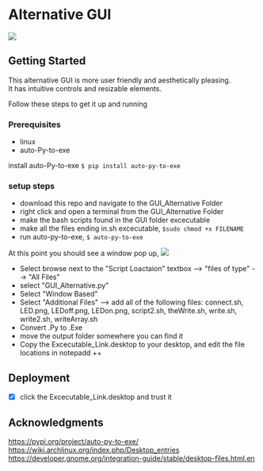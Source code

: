 
# Alternative GUI

<img src= GUIAlternative.gif>


## Getting Started

This alternative GUI is more user friendly and aesthetically pleasing.   
It has intuitive controls and resizable elements.  
  
Follow these steps to get it up and running

### Prerequisites
- linux
- auto-Py-to-exe

install auto-Py-to-exe
``` $ pip install auto-py-to-exe  ```


### setup steps

- download this repo and navigate to the GUI_Alternative Folder
- right click and open a terminal from the GUI_Alternative Folder
- make the bash scripts found in the GUI folder excecutable
- make all the files ending in.sh excecutable, ```$sudo chmod +x FILENAME ```
- run auto-py-to-exe, ```$ auto-py-to-exe```

At this point you should see a window pop up, 
<img src= "https://github.com/BarakBinyamin/BLE_LED_Display/blob/master/GUI_Alternative/Auto-Py-to-exe.png">
  
- Select browse next to the "Script Loactaion" textbox --> "files of type" --> "All Files"
- select "GUI_Alternative.py"
- Select "Window Based"
- Select "Additional Files" --> add all of the following files: connect.sh, LED.png, LEDoff.png, LEDon.png, script2.sh, theWrite.sh, write.sh, write2.sh, writeArray.sh
- Convert .Py to .Exe
- move the output folder somewhere you can find it  
- Copy the Excecutable_Link.desktop to your desktop, and edit the file locations in notepadd ++


## Deployment

- [x] click the Excecutable_Link.desktop and trust it



## Acknowledgments

https://pypi.org/project/auto-py-to-exe/
https://wiki.archlinux.org/index.php/Desktop_entries
https://developer.gnome.org/integration-guide/stable/desktop-files.html.en

